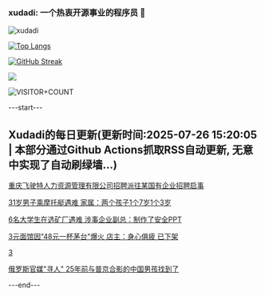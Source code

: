 ### xudadi: 一个热衷开源事业的程序员 👋

![xudadi](https://github-readme-stats-git-masterorgs-github-readme-stats-team.vercel.app/api?username=xudadi)

[![Top Langs](https://github-readme-stats.vercel.app/api/top-langs/?username=xudadi)](https://github.com/anuraghazra/github-readme-stats)

[![GitHub Streak](https://streak-stats.demolab.com?user=xudadi&locale=zh_Hans)](https://git.io/streak-stats)

![](https://raw.githubusercontent.com/xudadi/xudadi/main/assets/github-contribution-grid-snake.svg)

![VISITOR+COUNT](https://komarev.com/ghpvc/?username=xudadi&label=VISITOR+COUNT)


---start---

## Xudadi的每日更新(更新时间:2025-07-26 15:20:05 | 本部分通过Github Actions抓取RSS自动更新, 无意中实现了自动刷绿墙...)

[重庆飞驶特人力资源管理有限公司招聘派往某国有企业招聘启事](https://www.gongkaoleida.com/article/2533057)

[31岁男子乘摩托艇遇难 家属：两个孩子1个7岁1个3岁](https://m.163.com/news/article/K5D4V44T053469LG.html)

[6名大学生在选矿厂遇难 涉事企业副总：制作了安全PPT](https://m.163.com/news/article/K5CR8SQV051492T3.html)

[3元面馆因"48元一杯茅台"爆火 店主：身心俱疲 已下架](https://m.163.com/news/article/K5CPBELR00019K82.html)

[3](https://m.163.com/touch/news/sub/domestic)

[俄罗斯官媒"寻人" 25年前与普京合影的中国男孩找到了](https://m.163.com/news/article/K5CMBVF200019K82.html)

---end---
